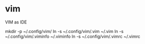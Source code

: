 # vim
VIM as IDE



mkdir -p ~/.config/vim/
ln -s ~/.config/vim/.vim ~/.vim
ln -s ~/.config/vim/.viminfo ~/.viminfo
ln -s ~/.config/vim/.vimrc ~/.vimrc

